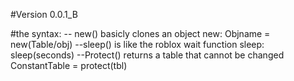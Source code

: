 #Version 0.0.1_B

#the syntax:
-- new() basicly clones an object
new: Objname = new(Table/obj)
--sleep() is like the roblox wait function
sleep: sleep(seconds)
--Protect() returns a table that cannot be changed
ConstantTable = protect(tbl)